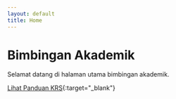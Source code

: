 ```yaml
---
layout: default
title: Home
---
```


# Bimbingan Akademik

Selamat datang di halaman utama bimbingan akademik.

[Lihat Panduan KRS](KRS.md){:target="_blank"}
